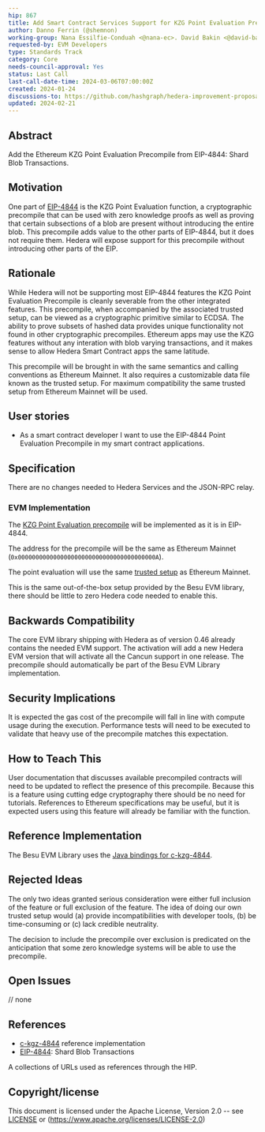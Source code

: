 ```yaml
---
hip: 867
title: Add Smart Contract Services Support for KZG Point Evaluation Precompiled Function
author: Danno Ferrin (@shemnon)
working-group: Nana Essilfie-Conduah <@nana-ec>. David Bakin <@david-bakin-sl>
requested-by: EVM Developers
type: Standards Track
category: Core
needs-council-approval: Yes
status: Last Call
last-call-date-time: 2024-03-06T07:00:00Z
created: 2024-01-24
discussions-to: https://github.com/hashgraph/hedera-improvement-proposal/discussions/872
updated: 2024-02-21
---
```


## Abstract

Add the Ethereum KZG Point Evaluation Precompile from EIP-4844: Shard Blob
Transactions.

## Motivation

One part of [EIP-4844](https://eips.ethereum.org/EIPS/eip-4844) is the KZG Point
Evaluation function, a cryptographic precompile that can be used with zero
knowledge proofs as well as proving that certain subsections of a blob are
present without introducing the entire blob. This precompile adds value to the
other parts of EIP-4844, but it does not require them. Hedera will expose
support for this precompile without introducing other parts of the EIP.

## Rationale

While Hedera will not be supporting most EIP-4844 features the KZG Point
Evaluation Precompile is cleanly severable from the other integrated features.
This precompile, when accompanied by the associated trusted setup, can be viewed
as a cryptographic primitive similar to ECDSA. The ability to prove subsets of
hashed data provides unique functionality not found in other cryptographic
precompiles. Ethereum apps may use the KZG features without any interation with
blob varying transactions, and it makes sense to allow Hedera Smart Contract
apps the same latitude.

This precompile will be brought in with the same semantics and calling
conventions as Ethereum Mainnet. It also requires a customizable data file known
as the trusted setup. For maximum compatibility the same trusted setup from
Ethereum Mainnet will be used.

## User stories

* As a smart contract developer I want to use the EIP-4844 Point Evaluation
  Precompile in my smart contract applications.

## Specification

There are no changes needed to Hedera Services and the JSON-RPC relay.

### EVM Implementation

The [KZG Point Evaluation precompile](https://eips.ethereum.org/EIPS/eip-4844#point-evaluation-precompile)
will be implemented as it is in EIP-4844.

The address for the precompile will be the same as Ethereum
Mainnet (`0x000000000000000000000000000000000000000A`).

The point evaluation will use the
same [trusted setup](https://github.com/ethereum/c-kzg-4844/blob/main/src/trusted_setup.txt)
as Ethereum Mainnet.

This is the same out-of-the-box setup provided by the Besu EVM library, there
should be little to zero Hedera code needed to enable this.

## Backwards Compatibility

The core EVM library shipping with Hedera as of version 0.46 already contains
the needed EVM support. The activation will add a new Hedera EVM version that
will activate all the Cancun support in one release. The precompile should
automatically be part of the Besu EVM Library implementation.

## Security Implications

It is expected the gas cost of the precompile will fall in line with compute
usage during the execution. Performance tests will need to be executed to
validate that heavy use of the precompile matches this expectation.

## How to Teach This

User documentation that discusses available precompiled contracts will need to
be updated to reflect the presence of this precompile. Because this is a feature
using cutting edge cryptography there should be no need for tutorials.
References to Ethereum specifications may be useful, but it is expected users
using this feature will already be familiar with the function.

## Reference Implementation

The Besu EVM Library uses
the [Java bindings for c-kzg-4844](https://github.com/ethereum/c-kzg-4844/blob/main/bindings/java/README.md).

## Rejected Ideas

The only two ideas granted serious consideration were either full inclusion of
the feature or full exclusion of the feature. The idea of doing our own trusted
setup would (a) provide incompatibilities with developer tools, (b) be
time-consuming or (c) lack credible neutrality.

The decision to include the precompile over exclusion is predicated on the
anticipation that some zero knowledge systems will be able to use the
precompile.

## Open Issues

// none

## References

* [c-kgz-4844](https://github.com/ethereum/c-kzg-4844) reference implementation
* [EIP-4844](https://eips.ethereum.org/EIPS/eip-4844): Shard Blob Transactions

A collections of URLs used as references through the HIP.

## Copyright/license

This document is licensed under the Apache License, Version 2.0 --
see [LICENSE](../LICENSE) or (https://www.apache.org/licenses/LICENSE-2.0)
